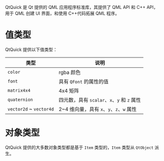 QtQuick 是 Qt 提供的 QML 应用程序标准库，其提供了 QML API 和 C++ API，用于 QML 创建 UI 界面，和使用 C++代码拓展 QML 程序。

# 值类型

QtQuick 提供以下值类型：

| 类型                    | 说明                                        |
| ----------------------- | ------------------------------------------- |
| `color`                 | rgba 颜色                                   |
| `font`                  | 具有 `QFont` 的属性的值                     |
| `matrix4x4`             | 4x4 矩阵                                    |
| `quaternion`            | 四元数，具有 `scalar`、`x`、`y` 和 `z` 属性 |
| `vector2d` ~ `vector4d` | 2~4 维向量，具有 `x`、`y`、`z`、`w` 属性    |

# 对象类型

QtQuick 提供的大多数对象类型都是基于 `Item` 类型的，`Item` 类型从 `QtObject` 派生。
